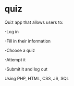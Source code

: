 # quiz

Quiz app that allows users to:
  
  -Log in 
  
  -Fill in their information
  
  -Choose a quiz
  
  -Attempt it
  
  -Submit it and log out
  
  
Using PHP, HTML, CSS, JS, SQL
